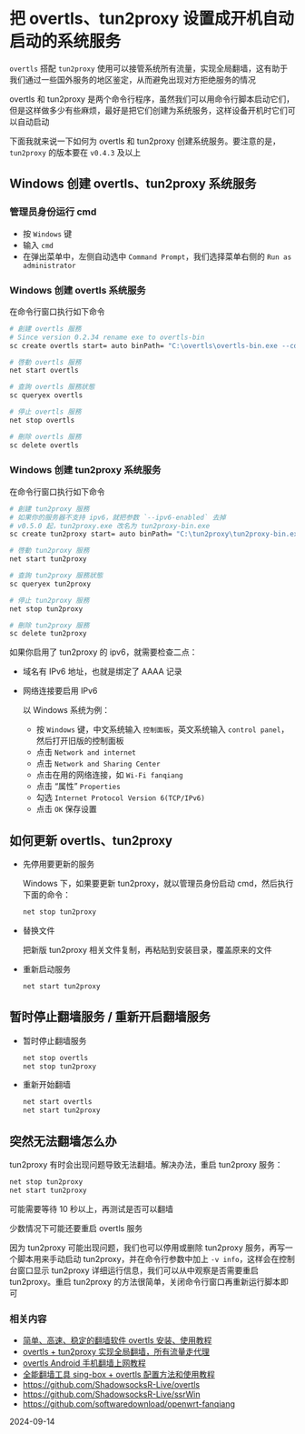 # 把 overtls、tun2proxy 设置成开机自动启动的系统服务

`overtls` 搭配 `tun2proxy` 使用可以接管系统所有流量，实现全局翻墙，这有助于我们通过一些国外服务的地区鉴定，从而避免出现对方拒绝服务的情况

overtls 和 tun2proxy 是两个命令行程序，虽然我们可以用命令行脚本启动它们，但是这样做多少有些麻烦，最好是把它们创建为系统服务，这样设备开机时它们可以自动启动

下面我就来说一下如何为 overtls 和 tun2proxy 创建系统服务。要注意的是，  `tun2proxy` 的版本要在 `v0.4.3` 及以上

## Windows 创建 overtls、tun2proxy 系统服务

### 管理员身份运行 cmd

- 按 `Windows` 键
- 输入 `cmd`
- 在弹出菜单中，左侧自动选中 `Command Prompt`，我们选择菜单右侧的 `Run as administrator`

### Windows 创建 overtls 系统服务

在命令行窗口执行如下命令

```sh
# 創建 overtls 服務
# Since version 0.2.34 rename exe to overtls-bin
sc create overtls start= auto binPath= "C:\overtls\overtls-bin.exe --config C:\overtls\config.json --daemonize"

# 啓動 overtls 服務
net start overtls

# 查詢 overtls 服務狀態
sc queryex overtls

# 停止 overtls 服務
net stop overtls

# 刪除 overtls 服務
sc delete overtls
```

### Windows 创建 tun2proxy 系统服务

在命令行窗口执行如下命令

```sh
# 創建 tun2proxy 服務
# 如果你的服务器不支持 ipv6，就把参数 `--ipv6-enabled` 去掉
# v0.5.0 起，tun2proxy.exe 改名为 tun2proxy-bin.exe
sc create tun2proxy start= auto binPath= "C:\tun2proxy\tun2proxy-bin.exe --setup --proxy socks5://127.0.0.1:1080 --bypass 7.6.5.4 --bypass 3.2.1.0 --ipv6-enabled --exit-on-fatal-error --daemonize"

# 啓動 tun2proxy 服務
net start tun2proxy

# 查詢 tun2proxy 服務狀態
sc queryex tun2proxy

# 停止 tun2proxy 服務
net stop tun2proxy

# 刪除 tun2proxy 服務
sc delete tun2proxy
```

如果你启用了 tun2proxy 的 ipv6，就需要检查二点：
- 域名有 IPv6 地址，也就是绑定了 AAAA 记录
- 网络连接要启用 IPv6

   以 Windows 系统为例：

   - 按 `Windows` 键，中文系统输入 `控制面板`，英文系统输入 `control panel`，然后打开旧版的控制面板
   - 点击 `Network and internet`
   - 点击 `Network and Sharing Center`
   - 点击在用的网络连接，如 `Wi-Fi fanqiang`
   - 点击 “属性” `Properties`
   - 勾选 `Internet Protocol Version 6(TCP/IPv6)`
   - 点击 `OK` 保存设置


## 如何更新 overtls、tun2proxy

- 先停用要更新的服务

   Windows 下，如果要更新 tun2proxy，就以管理员身份启动 cmd，然后执行下面的命令：

   ```bash
   net stop tun2proxy
   ```

- 替换文件

    把新版 tun2proxy 相关文件复制，再粘贴到安装目录，覆盖原来的文件

- 重新启动服务

   ```bash
   net start tun2proxy
   ```

## 暂时停止翻墙服务 / 重新开启翻墙服务

- 暂时停止翻墙服务

   ```bash
   net stop overtls
   net stop tun2proxy
   ```

- 重新开始翻墙

   ```bash
   net start overtls
   net start tun2proxy
   ```

## 突然无法翻墙怎么办

tun2proxy 有时会出现问题导致无法翻墙。解决办法，重启 tun2proxy 服务：

   ```bash
   net stop tun2proxy
   net start tun2proxy
   ```

可能需要等待 10 秒以上，再测试是否可以翻墙

少数情况下可能还要重启 overtls 服务

因为 tun2proxy 可能出现问题，我们也可以停用或删除 tun2proxy 服务，再写一个脚本用来手动启动 tun2proxy，并在命令行参数中加上 `-v info`，这样会在控制台窗口显示 tun2proxy 详细运行信息，我们可以从中观察是否需要重启 tun2proxy。重启 tun2proxy 的方法很简单，关闭命令行窗口再重新运行脚本即可


### 相关内容

- [简单、高速、稳定的翻墙软件 overtls 安装、使用教程](05.4.md)
- [overtls + tun2proxy 实现全局翻墙，所有流量走代理](05.42.md)
- [overtls Android 手机翻墙上网教程](05.43.md)
- [全能翻墙工具 sing-box + overtls 配置方法和使用教程](05.45.md)
- <https://github.com/ShadowsocksR-Live/overtls>
- <https://github.com/ShadowsocksR-Live/ssrWin>
- <https://github.com/softwaredownload/openwrt-fanqiang>

2024-09-14
